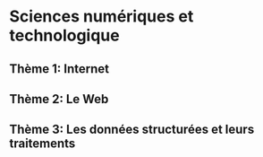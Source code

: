 # Sciences numériques et technologique
## Thème 1: Internet

## Thème 2: Le Web

## Thème 3: Les données structurées et leurs traitements

